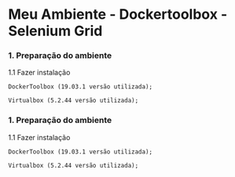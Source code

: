 
  <h1>Meu Ambiente - Dockertoolbox - Selenium Grid </h1>
  
  <div id="PreparacaoAmbiente" class="tabcontent">
     <p><h3>1. Preparação do ambiente</h3></p>
     <p>1.1 Fazer instalação </p>
     <p><code>DockerToolbox (19.03.1 versão utilizada);</code></p>
     <p><code>Virtualbox (5.2.44 versão utilizada);</code></p>
  </div>
 <div id="DockerToolbox" class="tabcontent">
     <p><h3>1. Preparação do ambiente</h3></p>
     <p>1.1 Fazer instalação </p>
     <p><code>DockerToolbox (19.03.1 versão utilizada);</code></p>
     <p><code>Virtualbox (5.2.44 versão utilizada);</code></p>
  </div>


